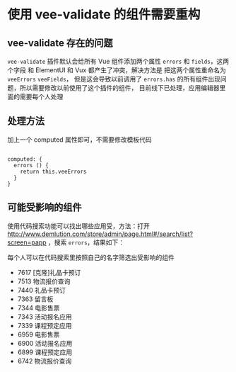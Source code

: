 
使用 vee-validate 的组件需要重构
==============================


## vee-validate 存在的问题

`vee-validate` 插件默认会给所有 Vue 组件添加两个属性 `errors` 和 `fields`，这两个字段
和 ElementUI 和 Vux 都产生了冲突，解决方法是 把这两个属性重命名为 `veeErrors` `veeFields`，
但是这会导致以前调用了 `errors.has` 的所有组件出现问题，所以需要修改以前使用了这个插件的组件，
目前线下已处理，应用编辑器里面的需要每个人处理

## 处理方法

加上一个 computed 属性即可，不需要修改模板代码

```

computed: {
  errors () {
    return this.veeErrors
  }
}

```

## 可能受影响的组件

使用代码搜索功能可以找出哪些应用受，方法：打开 http://www.demlution.com/store/admin/page.html#/search/list?screen=papp
，搜索 `errors`，结果如下：

每个人可以在代码搜索里按照自己的名字筛选出受影响的组件

- 7617 [克隆]礼品卡预订
- 7513 物流报价查询
- 7440 礼品卡预订
- 7363 留言板
- 7344 电影售票
- 7343 活动报名应用
- 7339 课程预定应用
- 6959 电影售票
- 6900 活动报名应用
- 6899 课程预定应用
- 6742 物流报价查询
